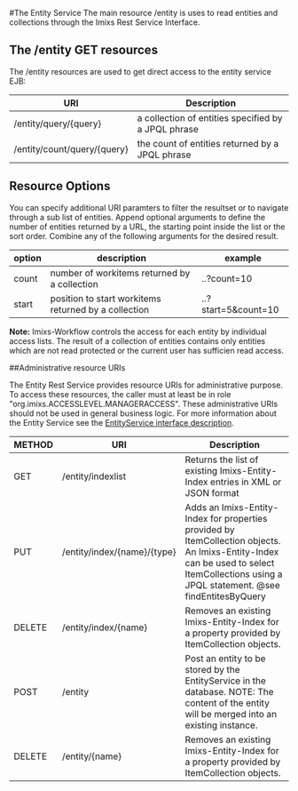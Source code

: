 #The Entity Service
 The main resource /entity is uses to read entities and collections through  the Imixs Rest Service Interface.
 
 
## The /entity GET resources
The /entity resources are used to get direct access to the entity service EJB:

| URI                                     | Description                               | 
|-----------------------------------------|-------------------------------------------|
| /entity/query/{query}          | a collection of entities specified by a JPQL phrase    |
| /entity/count/query/{query}    | the count of entities returned by a JPQL phrase      |

 
## Resource Options
You can specify additional URI paramters to filter the resultset  or to navigate through a sub list of entities. Append optional arguments to define the number of entities returned by a URL, the starting point inside the list or the sort order. Combine any of the following arguments for the desired result. 

| option      | description                                         | example               |
|-------------|-----------------------------------------------------|-----------------------|
| count       | number of workitems returned by a collection        | ..?count=10           |
| start       | position to start  workitems returned by a collection         | ..?start=5&count=10   |

 
<strong>Note:</strong> Imixs-Workflow controls the access for each entity by individual access lists.  The result of a collection of entities contains only entities which are not read protected   or the current user has sufficien read access. 
        

##Administrative resource URIs

The Entity Rest Service provides resource URIs for administrative purpose. To access these resources, the caller  must at least be in role "org.imixs.ACCESSLEVEL.MANAGERACCESS". These administrative URIs should not be used in  general business logic.  For more information about the Entity Service see the [EntityService interface description](../engine/entityservice.htm).
 
| METHOD |URI                           | Description                                                                               | 
|--------|------------------------------|-------------------------------------------------------------------------------------------|
| GET    | /entity/indexlist            | Returns the list of existing Imixs-Entity-Index entries in XML or JSON format             |
| PUT    | /entity/index/{name}/{type}  | Adds an Imixs-Entity-Index for properties provided by ItemCollection objects. An Imixs-Entity-Index can be used to select ItemCollections using a JPQL statement. @see findEntitesByQuery  |
| DELETE | /entity/index/{name}         | Removes an existing Imixs-Entity-Index for a property provided by ItemCollection objects. | 
| POST   | /entity                      | Post an entity to be stored by the EntityService in the database. NOTE: The content of the entity will be merged into an existing instance.     |
| DELETE | /entity/{name}               | Removes an existing Imixs-Entity-Index for a property provided by ItemCollection objects. | 




  
   